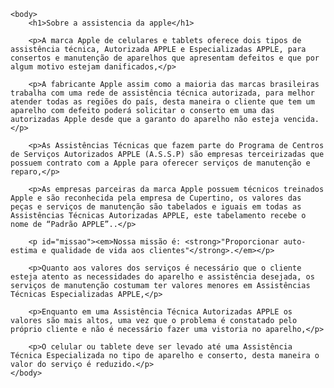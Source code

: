 <!DOCTYPE html>
<html lang="pt-br">
    <head>
        <meta charset="UTF-8">
        <title>Assistencia da apple</title>
        <link rel="stylesheet" href="style.css">
    </head>

    <body>
        <h1>Sobre a assistencia da apple</h1>

        <p>A marca Apple de celulares e tablets oferece dois tipos de assistência técnica, Autorizada APPLE e Especializadas APPLE, para consertos e manutenção de aparelhos que apresentam defeitos e que por algum motivo estejam danificados,</p>

        <p>A fabricante Apple assim como a maioria das marcas brasileiras trabalha com uma rede de assistência técnica autorizada, para melhor atender todas as regiões do país, desta maneira o cliente que tem um aparelho com defeito poderá solicitar o conserto em uma das autorizadas Apple desde que a garanto do aparelho não esteja vencida.</p>

        <p>As Assistências Técnicas que fazem parte do Programa de Centros de Serviços Autorizados APPLE (A.S.S.P) são empresas terceirizadas que possuem contrato com a Apple para oferecer serviços de manutenção e reparo,</p>
        
        <p>As empresas parceiras da marca Apple possuem técnicos treinados Apple e são reconhecida pela empresa de Cupertino, os valores das peças e serviços de manutenção são tabelados e iguais em todas as Assistências Técnicas Autorizadas APPLE, este tabelamento recebe o nome de “Padrão APPLE”..</p>

        <p id="missao"><em>Nossa missão é: <strong>"Proporcionar auto-estima e qualidade de vida aos clientes"</strong>.</em></p>

        <p>Quanto aos valores dos serviços é necessário que o cliente esteja atento as necessidades do aparelho e assistência desejada, os serviços de manutenção costumam ter valores menores em Assistências Técnicas Especializadas APPLE,</p>
        
        <p>Enquanto em uma Assistência Técnica Autorizadas APPLE os valores são mais altos, uma vez que o problema é constatado pelo próprio cliente e não é necessário fazer uma vistoria no aparelho,</p>
        
        <p>O celular ou tablete deve ser levado até uma Assistência Técnica Especializada no tipo de aparelho e conserto, desta maneira o valor do serviço é reduzido.</p>
    </body>
</html>